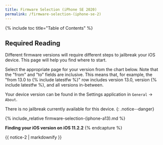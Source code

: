 ```yaml
---
title: Firmware Selection (iPhone SE 2020)
permalink: /firmware-selection-(iphone-se-2)
---
```


{% include toc title="Table of Contents" %}

## Required Reading

Different firmware versions will require different steps to jailbreak your iOS device. This page will help you find where to start.

Select the appropriate page for your version from the chart below. Note that the "from" and "to" fields are inclusive. This means that, for example, the "from 13.0 to {% include latestfw %}" row includes version 13.0, version {% include latestfw %}, and all versions in-between.

Your device version can be found in the Settings application in `General` -> `About`.

There is no jailbreak currently available for this device.
{: .notice--danger}

{% include_relative firmware-selection-(iphone-a13).md %}

**Finding your iOS version on iOS 11.2.2**
{% endcapture %}

<div class="notice">{{ notice-2 | markdownify }}</div>
